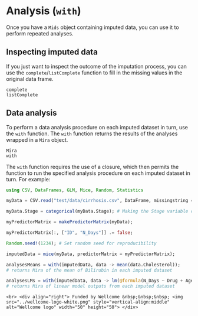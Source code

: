 # Analysis (`with`)
Once you have a `Mids` object containing imputed data, you can use it to perform repeated analyses.

## Inspecting imputed data

If you just want to inspect the outcome of the imputation process, you can use the `complete`/`listComplete` function to fill in the missing values in the original data frame.

```@docs
complete
listComplete
```

## Data analysis

To perform a data analysis procedure on each imputed dataset in turn, use the `with` function. The `with` function returns the results of the analyses wrapped in a `Mira` object.

```@docs
Mira
with
```

The `with` function requires the use of a closure, which then permits the function to run the specified analysis procedure on each imputed dataset in turn. For example:

```julia
using CSV, DataFrames, GLM, Mice, Random, Statistics

myData = CSV.read("test/data/cirrhosis.csv", DataFrame, missingstring = "NA");

myData.Stage = categorical(myData.Stage); # Making the Stage variable categorical

myPredictorMatrix = makePredictorMatrix(myData);

myPredictorMatrix[:, ["ID", "N_Days"]] .= false;

Random.seed!(1234); # Set random seed for reproducibility

imputedData = mice(myData, predictorMatrix = myPredictorMatrix);

analysesMeans = with(imputedData, data -> mean(data.Cholesterol));
# returns Mira of the mean of Bilirubin in each imputed dataset

analysesLMs = with(imputedData, data -> lm(@formula(N_Days ~ Drug + Age + Stage + Bilirubin), data));
# returns Mira of linear model outputs from each imputed dataset
```

```@raw html
<br> <div align="right"> Funded by Wellcome &nbsp;&nbsp;&nbsp; <img src="../wellcome-logo-white.png" style="vertical-align:middle" alt="Wellcome logo" width="50" height="50"> </div>
```